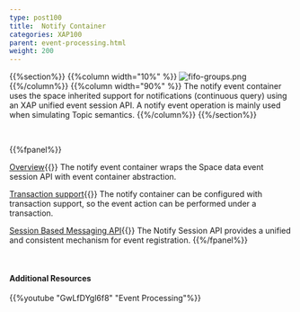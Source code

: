 ```yaml
---
type: post100
title:  Notify Container
categories: XAP100
parent: event-processing.html
weight: 200
---
```




{{%section%}}
{{%column width="10%" %}}
![fifo-groups.png](/attachment_files/subject/pubsub.png)
{{%/column%}}
{{%column width="90%" %}}
The notify event container uses the space inherited support for notifications (continuous query) using an XAP unified event session API.
A notify event operation is mainly used when simulating Topic semantics.
{{%/column%}}
{{%/section%}}

<br>

{{%fpanel%}}

[Overview](./notify-container.html){{<wbr>}}
The notify event container wraps the Space data event session API with event container abstraction.

[Transaction support](./polling-container-transactions.html){{<wbr>}}
The notify container can be configured with transaction support, so the event action can be performed under a transaction.


[Session Based Messaging API](./session-based-messaging-api.html){{<wbr>}}
The Notify Session API provides a unified and consistent mechanism for event registration.
{{%/fpanel%}}

<br>

#### Additional Resources

{{%youtube "GwLfDYgl6f8"  "Event Processing"%}}
